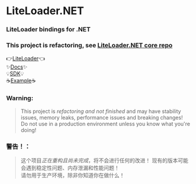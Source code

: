 # LiteLoader.NET
### LiteLoader bindings for .NET
### This project is refactoring, see [LiteLoader.NET core repo](https://github.com/LiteLDev-NET/Core)
👉[LiteLoader](https://github.com/LiteLDev/LiteLoaderBDS)👈  
✨[Docs](https://docs.litebds.com/en/#/DotNETPluginDevelopment/)✨  
💡[SDK](https://github.com/LiteLDev/SDK-dotnet)💡  
☕[Example](https://github.com/LiteLDev-NET/ExamplePlugins)☕

### Warning:
> This project is *refactoring and not finished* and may have stability issues, memory leaks, performance issues and breaking changes!  
  Do not use in a production environment unless you know what you're doing!
### 警告！：
> 这个项目*正在重构且尚未完成*，将不会进行任何的改进！
  现有的版本可能会遇到稳定性问题、内存泄漏和性能问题！  
  请勿用于生产环境，除非你知道你在做什么！
